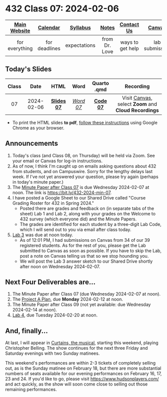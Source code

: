 # 432 Class 07: 2024-02-06

[Main Website](https://thomaselove.github.io/432-2024/) | [Calendar](https://thomaselove.github.io/432-2024/calendar.html) | [Syllabus](https://thomaselove.github.io/432-syllabus-2024/) | [Notes](https://thomaselove.github.io/432-notes/) | [Contact Us](https://thomaselove.github.io/432-2024/contact.html) | [Canvas](https://canvas.case.edu) | [Data and Code](https://github.com/THOMASELOVE/432-data) | [Sources](https://github.com/THOMASELOVE/432-classes-2024/tree/main/sources)
:-----------: | :--------------: | :----------: | :---------: | :-------------: | :-----------: | :------------: |:------:
for everything | for deadlines | expectations | from Dr. Love | ways to get help | lab submission | for downloads | to read

## Today's Slides

Class | Date | HTML | Word | Quarto .qmd | Recording
:---: | :--------: | :------: | :------: | :------: | :-------------:
07 | 2024-02-06 | **[Slides 07](https://thomaselove.github.io/432-slides-2024/slides07.html)** | *[Word 07](https://thomaselove.github.io/432-slides-2024/slides07w.docx)* | **[Code 07](https://github.com/THOMASELOVE/432-slides-2024/blob/main/slides07.qmd)** | Visit [Canvas](https://canvas.case.edu/), select **Zoom** and **Cloud Recordings**

- To print the HTML slides **to pdf**, [follow these instructions](https://quarto.org/docs/presentations/revealjs/presenting.html#print-to-pdf) using Google Chrome as your browser.

## Announcements

1. Today's class (and Class 08, on Thursday) will be held via Zoom. See your email or Canvas for log-in instructions.
2. As of now, I think I'm caught up on emails asking questions about 432 from students, and on Campuswire. Sorry for the lengthy delays last week. If I've not yet answered your question, please try again (perhaps in today's minute paper.)
3. The [Minute Paper after Class 07](https://bit.ly/432-2024-min-07) is due Wednesday 2024-02-07 at noon. The link is <https://bit.ly/432-2024-min-07>.
4. I have posted a Google Sheet to our Shared Drive called "Course Grading Roster for 432 in Spring 2024."
    - Posted there are grades and feedback on (in separate tabs of the sheet) Lab 1 and Lab 2, along with your grades on the Welcome to 432 survey (which everyone did) and the Minute Papers.
    - The grades are identified for each student by a three-digit Lab Code, which I will send out to you via email after class today.
5. [Lab 3](https://thomaselove.github.io/432-2024/lab3.html) was due at noon today.
    - As of 12:01 PM, I had submissions on Canvas from 34 of our 39 registered students. As for the rest of you, please get the Lab submitted to Canvas as soon as possible. If you have to skip the Lab, post a note on Canvas telling us that so we stop hounding you.
    - We will post the Lab 3 answer sketch to our Shared Drive shortly after noon on Wednesday 2024-02-07.
  
## Next Four Deliverables are...

1. The Minute Paper after Class 07 (due Wednesday 2024-02-07 at noon).
2. The [Project A Plan](https://thomaselove.github.io/432-2024/projA.html), due **Monday** 2024-02-12 at noon.
3. The Minute Paper after Class 09 (not yet available: due Wednesday 2024-02-14 at noon).
4. [Lab 4](https://thomaselove.github.io/432-2024/lab4.html), due Tuesday 2024-02-20 at noon.

## And, finally...

At last, I will appear in [Curtains, the musical](https://www.hudsonplayers.com/now-playing), starting this weekend, playing Christopher Belling. The show continues for the next three Friday and Saturday evenings with two Sunday matinees. 

This weekend's performances are within 2-3 tickets of completely selling out, as is the Sunday matinee on February 18, but there are more substantial numbers of seats available for our evening performances on February 16, 17, 23 and 24. If you'd like to go, please visit <https://www.hudsonplayers.com/> and act quickly, as the show will soon come close to selling out those remaining performances.
